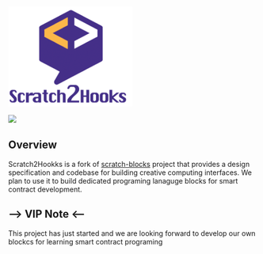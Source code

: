 <img src="logo.png" width="250">

![](https://cloud.githubusercontent.com/assets/747641/15227351/c37c09da-1854-11e6-8dc7-9a298f2b1f01.jpg)

## Overview
Scratch2Hookks is a fork of [scratch-blocks](https://github.com/LLK/scratch-blocks) project that provides a design specification and codebase for building creative computing interfaces. We plan to use it to build dedicated programing lanaguge blocks for smart contract development.


## --> VIP Note <--
This project has just started and we are looking forward to develop our own blockcs for learning smart contract programing 
